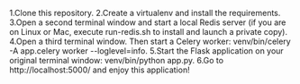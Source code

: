 1.Clone this repository.
2.Create a virtualenv and install the requirements.
3.Open a second terminal window and start a local Redis server (if you are on Linux or Mac, execute run-redis.sh to install and launch a private copy).
4.Open a third terminal window. Then start a Celery worker: venv/bin/celery -A app.celery worker --loglevel=info.
5.Start the Flask application on your original terminal window: venv/bin/python app.py.
6.Go to http://localhost:5000/ and enjoy this application!